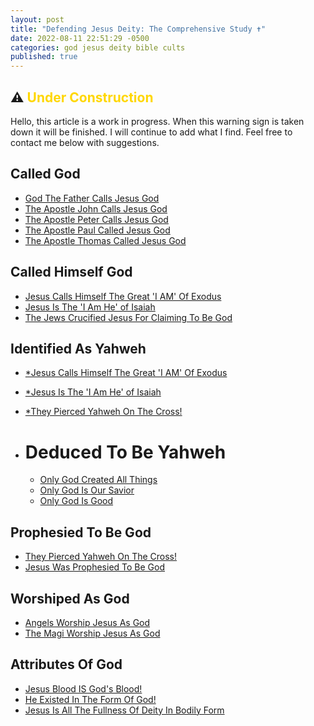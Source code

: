 ```yaml
---
layout: post
title: "Defending Jesus Deity: The Comprehensive Study ✝️"
date: 2022-08-11 22:51:29 -0500
categories: god jesus deity bible cults
published: true
---
```


## ⚠️ <span style="font-weight:bold;color:Gold;">Under Construction</span>

Hello, this article is a work in progress. When this warning sign is taken down it will be finished. I will continue to add what I find. Feel free to contact me below with suggestions.

## **Called God**

- [God The Father Calls Jesus God](https://sevenshepherd.github.io/deity-01/)
- [The Apostle John Calls Jesus God](https://sevenshepherd.github.io/deity-05/)
- [The Apostle Peter Calls Jesus God](https://sevenshepherd.github.io/deity-06/)
- [The Apostle Paul Called Jesus God](https://sevenshepherd.github.io/deity-07/)
- [The Apostle Thomas Called Jesus God](https://sevenshepherd.github.io/deity-08/)

## **Called Himself God**

- [Jesus Calls Himself The Great 'I AM' Of Exodus](https://sevenshepherd.github.io/deity-03/)
- [Jesus Is The 'I Am He' of Isaiah](https://sevenshepherd.github.io/deity-14/)
- [The Jews Crucified Jesus For Claiming To Be God](https://sevenshepherd.github.io/deity-09/)

## **Identified As Yahweh**

- [*Jesus Calls Himself The Great 'I AM' Of Exodus](https://sevenshepherd.github.io/deity-03/)
- [*Jesus Is The 'I Am He' of Isaiah](https://sevenshepherd.github.io/deity-14/)
- [*They Pierced Yahweh On The Cross!](https://sevenshepherd.github.io/deity-16/)

- # Deduced To Be Yahweh

	- [Only God Created All Things](https://sevenshepherd.github.io/deity-11/)
	- [Only God Is Our Savior](https://sevenshepherd.github.io/deity-18/)
	- [Only God Is Good](https://sevenshepherd.github.io/deity-17/)

## **Prophesied To Be God**

- [They Pierced Yahweh On The Cross!](https://sevenshepherd.github.io/deity-16/)
- [Jesus Was Prophesied To Be God](https://sevenshepherd.github.io/deity-02/)

## **Worshiped As God**

- [Angels Worship Jesus As God](https://sevenshepherd.github.io/deity-04/)
- [The Magi Worship Jesus As God](https://sevenshepherd.github.io/deity-10/)

## **Attributes Of God**

- [Jesus Blood IS God's Blood!](https://sevenshepherd.github.io/deity-12/)
- [He Existed In The Form Of God!](https://sevenshepherd.github.io/deity-13/)
- [Jesus Is All The Fullness Of Deity In Bodily Form](https://sevenshepherd.github.io/deity-15/)


<script>
	var refTagger = {
		settings: {
			bibleVersion: 'ESV'
		}
	}; 

	(function(d, t) {
		var n=d.querySelector('[nonce]');
		refTagger.settings.nonce = n && (n.nonce||n.getAttribute('nonce'));
		var g = d.createElement(t), s = d.getElementsByTagName(t)[0];
		g.src = 'https://api.reftagger.com/v2/RefTagger.js';
		g.nonce = refTagger.settings.nonce;
		s.parentNode.insertBefore(g, s);
	}(document, 'script'));
</script>